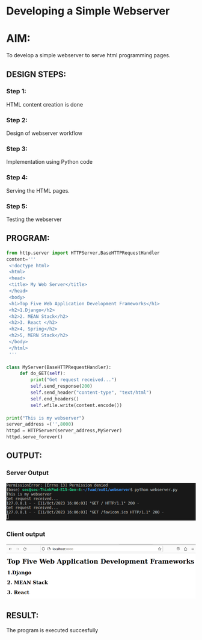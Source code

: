 # Developing a Simple Webserver

# AIM:

To develop a simple webserver to serve html programming pages.

## DESIGN STEPS:

### Step 1:

HTML content creation is done

### Step 2:

Design of webserver workflow

### Step 3:

Implementation using Python code

### Step 4:

Serving the HTML pages.

### Step 5:

Testing the webserver

## PROGRAM:
```py
from http.server import HTTPServer,BaseHTTPRequestHandler
content='''
 <!doctype html>
 <html>
 <head>
 <title> My Web Server</title>
 </head>
 <body>
 <h1>Top Five Web Application Development Frameworks</h1>
 <h2>1.Django</h2>
 <h2>2. MEAN Stack</h2>
 <h2>3. React </h2>
 <h2>4, Spring</h2>
 <h2>5, MERN Stack</h2>
 </body>
 </html>
 '''

class MyServer(BaseHTTPRequestHandler):
     def do_GET(self):
         print("Get request received...")
         self.send_response(200) 
         self.send_header("content-type", "text/html")       
         self.end_headers()
         self.wfile.write(content.encode())

print("This is my webserver") 
server_address =('',8000)
httpd = HTTPServer(server_address,MyServer)
httpd.serve_forever()
```
## OUTPUT:
### Server Output
![ServerOutput](serveroutput.png)

### Client output
![serverOutput](clientoutput.png)
## RESULT:
The program is executed succesfully
